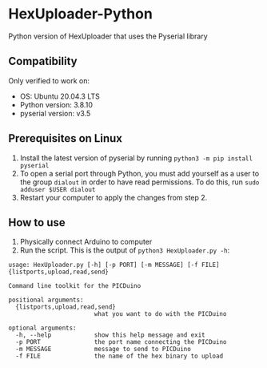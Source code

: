 # HexUploader-Python
Python version of HexUploader that uses the Pyserial library

## Compatibility
Only verified to work on:
- OS: Ubuntu 20.04.3 LTS
- Python version: 3.8.10
- pyserial version: v3.5

## Prerequisites on Linux
1. Install the latest version of pyserial by running `python3 -m pip install pyserial`
2. To open a serial port through Python, you must add yourself as a user to the group `dialout` in order to have read permissions. To do this, run `sudo adduser $USER dialout`
3. Restart your computer to apply the changes from step 2.

## How to use
1. Physically connect Arduino to computer
2. Run the script. This is the output of `python3 HexUploader.py -h`:
```
usage: HexUploader.py [-h] [-p PORT] [-m MESSAGE] [-f FILE] {listports,upload,read,send}

Command line toolkit for the PICDuino

positional arguments:
  {listports,upload,read,send}
                        what you want to do with the PICDuino

optional arguments:
  -h, --help            show this help message and exit
  -p PORT               the port name connecting the PICDuino
  -m MESSAGE            message to send to PICDuino
  -f FILE               the name of the hex binary to upload
```
